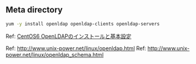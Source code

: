 
## Meta directory
```bash
yum -y install openldap openldap-clients openldap-servers
```
Ref: [CentOS6 OpenLDAPのインストールと基本設定](http://www.unix-power.net/linux/openldap.html)




Ref: http://www.unix-power.net/linux/openldap.html
Ref: http://www.unix-power.net/linux/openldap_schema.html
